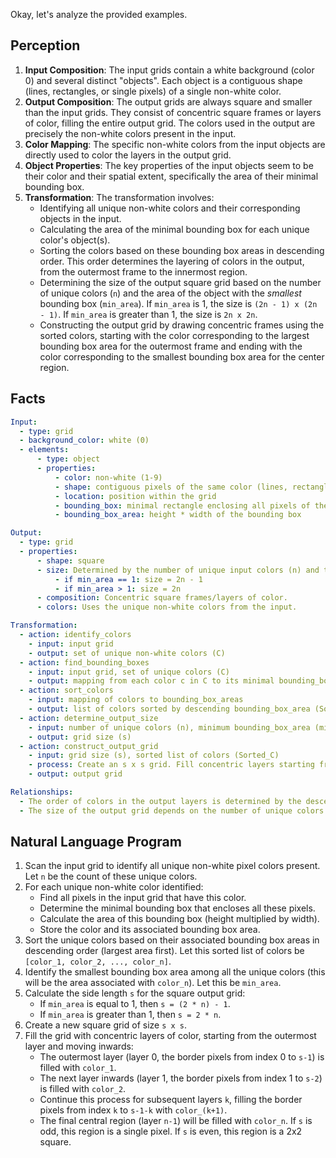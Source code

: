 Okay, let's analyze the provided examples.

## Perception

1.  **Input Composition**: The input grids contain a white background (color 0) and several distinct "objects". Each object is a contiguous shape (lines, rectangles, or single pixels) of a single non-white color.
2.  **Output Composition**: The output grids are always square and smaller than the input grids. They consist of concentric square frames or layers of color, filling the entire output grid. The colors used in the output are precisely the non-white colors present in the input.
3.  **Color Mapping**: The specific non-white colors from the input objects are directly used to color the layers in the output grid.
4.  **Object Properties**: The key properties of the input objects seem to be their color and their spatial extent, specifically the area of their minimal bounding box.
5.  **Transformation**: The transformation involves:
    *   Identifying all unique non-white colors and their corresponding objects in the input.
    *   Calculating the area of the minimal bounding box for each unique color's object(s).
    *   Sorting the colors based on these bounding box areas in descending order. This order determines the layering of colors in the output, from the outermost frame to the innermost region.
    *   Determining the size of the output square grid based on the number of unique colors (`n`) and the area of the object with the *smallest* bounding box (`min_area`). If `min_area` is 1, the size is `(2n - 1) x (2n - 1)`. If `min_area` is greater than 1, the size is `2n x 2n`.
    *   Constructing the output grid by drawing concentric frames using the sorted colors, starting with the color corresponding to the largest bounding box area for the outermost frame and ending with the color corresponding to the smallest bounding box area for the center region.

## Facts


```yaml
Input:
  - type: grid
  - background_color: white (0)
  - elements:
      - type: object
      - properties:
          - color: non-white (1-9)
          - shape: contiguous pixels of the same color (lines, rectangles, single pixels)
          - location: position within the grid
          - bounding_box: minimal rectangle enclosing all pixels of the object's color
          - bounding_box_area: height * width of the bounding box

Output:
  - type: grid
  - properties:
      - shape: square
      - size: Determined by the number of unique input colors (n) and the minimum bounding_box_area (min_area) among input objects.
          - if min_area == 1: size = 2n - 1
          - if min_area > 1: size = 2n
      - composition: Concentric square frames/layers of color.
      - colors: Uses the unique non-white colors from the input.

Transformation:
  - action: identify_colors
    - input: input grid
    - output: set of unique non-white colors (C)
  - action: find_bounding_boxes
    - input: input grid, set of unique colors (C)
    - output: mapping from each color c in C to its minimal bounding_box and bounding_box_area
  - action: sort_colors
    - input: mapping of colors to bounding_box_areas
    - output: list of colors sorted by descending bounding_box_area (Sorted_C)
  - action: determine_output_size
    - input: number of unique colors (n), minimum bounding_box_area (min_area)
    - output: grid size (s)
  - action: construct_output_grid
    - input: grid size (s), sorted list of colors (Sorted_C)
    - process: Create an s x s grid. Fill concentric layers starting from the outside (layer 0) with colors from Sorted_C[0] to Sorted_C[n-1]. Layer k uses color Sorted_C[k]. The innermost region (layer n-1) uses Sorted_C[n-1].
    - output: output grid

Relationships:
  - The order of colors in the output layers is determined by the descending order of the bounding box areas of the corresponding objects in the input.
  - The size of the output grid depends on the number of unique colors and whether the object with the smallest bounding box area is a single pixel (area 1) or larger.
```


## Natural Language Program

1.  Scan the input grid to identify all unique non-white pixel colors present. Let `n` be the count of these unique colors.
2.  For each unique non-white color identified:
    *   Find all pixels in the input grid that have this color.
    *   Determine the minimal bounding box that encloses all these pixels.
    *   Calculate the area of this bounding box (height multiplied by width).
    *   Store the color and its associated bounding box area.
3.  Sort the unique colors based on their associated bounding box areas in descending order (largest area first). Let this sorted list of colors be `[color_1, color_2, ..., color_n]`.
4.  Identify the smallest bounding box area among all the unique colors (this will be the area associated with `color_n`). Let this be `min_area`.
5.  Calculate the side length `s` for the square output grid:
    *   If `min_area` is equal to 1, then `s = (2 * n) - 1`.
    *   If `min_area` is greater than 1, then `s = 2 * n`.
6.  Create a new square grid of size `s x s`.
7.  Fill the grid with concentric layers of color, starting from the outermost layer and moving inwards:
    *   The outermost layer (layer 0, the border pixels from index 0 to `s-1`) is filled with `color_1`.
    *   The next layer inwards (layer 1, the border pixels from index 1 to `s-2`) is filled with `color_2`.
    *   Continue this process for subsequent layers `k`, filling the border pixels from index `k` to `s-1-k` with `color_(k+1)`.
    *   The final central region (layer `n-1`) will be filled with `color_n`. If `s` is odd, this region is a single pixel. If `s` is even, this region is a 2x2 square.